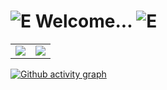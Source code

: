 # ![E](https://raw.githubusercontent.com/Somewans/Somewans/main/cooldoge.gif) Welcome... ![E](https://raw.githubusercontent.com/Somewans/Somewans/main/cooldoge.gif)

<table>
  <tr>
    <td align="center" style="padding=0;width=50%;">
      <img align="center" style="padding=0;" src="https://github-readme-stats.vercel.app/api/top-langs/?username=Somewans&layout=compact&hide_border=true&theme=prussian&bg_color=00000000&title_color=5477a1&text_color=7ea2cc">
    </td>
    <td align="center" style="padding=0;width=50%;">
      <img align="center" style="padding=0;" src="https://github-readme-stats.vercel.app/api?username=Somewans&show_icons=true&count_private=true&hide_border=true&theme=prussian&bg_color=00000000&title_color=5477a1&text_color=7ea2cc&hide=stars,prs,issues,contribs">
    </td>
  </tr>
</table>

[![Github activity graph](https://activity-graph.herokuapp.com/graph?username=Somewans&theme=noctis-minimus)](https://github.com/Somewans/)
